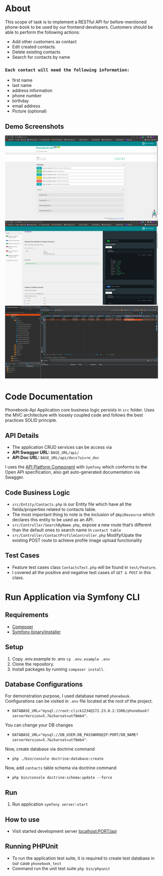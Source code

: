 # About

This scope of task is to implement a RESTful API for before-mentioned phone-book to be used by our frontend developers. Customers should be able to perform the following actions:

- Add other customers as contact
- Edit created contacts.
- Delete existing contacts
- Search for contacts by name

### `Each contact will need the following information:`
- first name
- last name
- address information
- phone number
- birthday
- email address
- Picture (optional)


## Demo Screenshots
![Phonebook API Swagger](/readme-media/Swagger.jpeg "Phonebook API Swagger")
![Phonebook API Doc](/readme-media/API-Doc.jpeg "Phonebook API Doc")
![Phonebook API Doc](/readme-media/DB.jpeg "Phonebook API Doc")

# Code Documentation

Phonebook-Api Application core business logic persists in `src` folder. Uses the MVC architecture with loosely coupled code and follows the best practices SOLID principle.

## API Details 
- The application CRUD services can be access via
- **API Swagger URL:** `BASE_URL/api/`
- **API Doc URL:** `BASE_URL/api/docs?ui=re_doc`

I uses the [API Platform Component](https://api-platform.com/) with `Symfony` which conforms to the Open API specification, also get auto-generated documentation via Swagger. 

## Code Business Logic
- `src/Entity/Contacts.php` is our Entity file which have all the fields/properties related to contacts table.
- The most important thing to note is the inclusion of `@ApiResource` which declares this entity to be used as an API.
- `src/Controller/SearchByName.php`, expose a new route that’s different than the default ones to search name in `contact table`  
- `src/Controller/ContactProfileController.php` Modify/Upate the existing POST route to achieve profile image upload functionality 

## Test Cases
- Feature test cases class `ContactsTest.php` will be found in `test/Feature`.
- I covered all the positive and negative test cases of `GET & POST` in this class.

# Run Application via Symfony CLI

## Requirements
- [Composer](https://getcomposer.org/download/)
- [Symfony binary/installer](https://symfony.com/download)

## Setup

1. Copy .env.example to .env `cp .env.example .env`
1. Clone the repository.
1. Install packages by running `composer install`.

## Database Configurations
For demonstration purpose, I used database named `phonebook`. Configurations can be visited in `.env` file located at the root of the project. 
- `DATABASE_URL="mysql://root:click1234@172.23.0.2:3306/phonebook?serverVersion=5.7&charset=utf8mb4"`.

You can change your DB changes
- `DATABASE_URL="mysql://DB_USER:DB_PASSWORD@IP:PORT/DB_NAME?serverVersion=5.7&charset=utf8mb4"`.

Now, create database via doctrine command
- `php ./bin/console doctrine:database:create`

Now, add `contacts` table schema via doctrine command
- `php bin/console doctrine:schema:update --force`


## Run
1. Run application `symfony server:start`

## How to use
* Visit started development server [localhost:PORT/api](http://localhost:PORT/api)

## Running PHPUnit

* To run the application test suite, it is required to create test database in our case `phonebook_test` 
* Command run the unit test suite `php bin/phpunit`